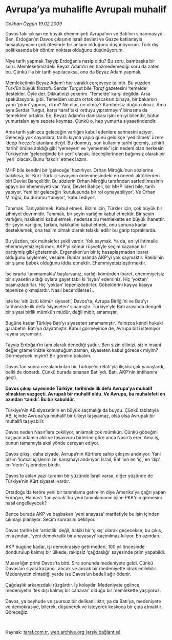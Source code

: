 # Avrupa’ya muhalifle Avrupalı muhalif

*Gökhan Özgün 19.02.2009*

<div class="taraf_structure_2col_1zq">
<div class="margen_n">



 <p>Davos’taki çıkışın en büyük ehemmiyeti Avrupa’nın ve Batı’nın sınanmasıydı. Ben, Erdoğan’ın Davos çıkışının İsrail devleti ve Gazze katliamıyla hesaplaşmanın çok ötesinde bir anlamı olduğunu düşünüyorum. Türk dış politikasında bir dönüm noktası olduğunu düşünüyorum. <br/><br/>Niye tarih yapmak Tayyip Erdoğan’a nasip oldu? Bu soru, bambaşka bir soru. Memleketimizdeki Beyaz Adam’ın en hazmedemediği soru da zaten bu. Çünkü illa bir tarih yapılacaksa, onu da Beyaz Adam yapmalı. <br/><br/>Memleketimin Beyaz Adam’ı her varaklı çerçeveye taliptir. Bu yüzden Türk’ün büyük filozofu Serdar Turgut bile <i>Taraf</i> gazetesini ‘temelde’ destekler. Öyle der. Dikkatinizi çekerim. ‘Temelde’ karşı değildir. Arsa spekülasyonu gibi. Temelden ucuza ortak olacaksın binaya, bir bakarsın yarın ‘pirim’ yapmış, di mi? Ne olur, ne olmaz? Kambersiz düğün olmaz. Ama aynı Serdar Turgut, karşı ‘taraf’taki ‘orduyu yıpratmayın’ binasına da ‘temelden’ ortaktır. Ee, Beyaz Adam’ın daniskası işini en iyi bilendir, bütün yumurtaları aynı sepete koymaz. Çünkü o, hep yumurta siyasetindendir. <br/><br/>Ama tarih yalnızca geleceğin varlığını kabul edenlere sahnesini açıyor. Geleceği yok sayanlara, tarihi kıyma yapıp günü geldikçe ‘yedirilmek’ üzere ‘deep freeze’e atanlara değil. Bu donmuş, son kullanım tarihi geçmiş, zehirli ‘tarihi’ önüne atıldığı gibi ‘yemeyen’ ve ‘yememek’ için nedeni olan herkesin Türkiye’nin ‘geleceğinde bir yeri’ olacak. İdeolojilerinden bağımsız olarak bir ‘yeri’ olacak. Bunu ‘takdir’ etmek lazım. <br/><br/>MHP bile kendini bir ‘geleceğe’ hazırlıyor. Orhan Miroğlu’nun sözlerine bakılırsa, bir Kürt-Türk iç savaşının önlenmesindeki en önemli aktörlerden biri Devlet Bahçeli’dir. Bu sözlerin Orhan Miroğlu tarafından sarfedilmesinin apayrı bir ehemmiyeti var. Yani, Devlet Bahçeli, bir MHP lideri bile, tarih yapıyor. Yeni bir geleceğin ‘kuruluşunda bir rol oynayabiliyor’. Ve Orhan Miroğlu, bu durumu ‘tanıyor’, ‘kabul ediyor’. <br/><br/>Tanımak. Tanıyabilmek. Kabul etmek. Bizim için, Türkler için, çok büyük bir zihniyet devrimidir. Tanımak, bir şeyin varlığını kabul etmektir. Bir şeyin varlığını, hakikatini kabul etmek, nedense bu memlekette en büyük ihanettir. Bir şeyin varlığını, farkını, hakikatini kabul etmek, onu sonuna kadar desteklemek, ona teslim olmak olarak telakki edilir bu garip topraklarda. <br/><br/>Bu yüzden, tek muhalefet şekli vardır. Yok saymak. Ya da, en iyi ihtimalle ehemmiyetsizleştirmek. AKP’yi kömür rüşvetiyle seçim kazanan bir partiymiş gibi göstermek, Ergenekon’un bir iç hesaplaşmadan ibaret olduğunu söylemek, vesaire. Bunlar aslında AKP’yi yok saymaktır. Rakibinin bir şişme bebek olduğunu iddia etmektir. Ehemmiyetsizleştirmektir. <br/><br/>İşe ısrarla ‘tanımamakla’ başlarsanız, varlığı kömürden ibaret, ehemmiyetsiz bir siyasetin aldığı oylara gayet tabii ki ‘isyan’ edersiniz. Hiç ‘yoktan’ başınızdadırlar. Hiç ‘yoktan’ tepenizdedirler. Göbeklerini kaşıya kaşıya tepenize çıkmışlardır. Nasıl becerdilerse?.. <br/><br/>İşte bu ‘altı üstü kömür siyaseti’, Davos’ta, Avrupa Birliği’ni ve Batı’yı tarihimizde ilk defa ‘siyaseten’ sınamıştır. Türkiye’yle Batı arasında dengeli bir siyasi birlik mümkün müdür, değil midir, sınamıştır. <br/><br/>Bugüne kadar Türkiye Batı’yı siyaseten sınamamıştır. Yalnızca kendi hukuki garabetini Batı’ya dayatmıştır. Kabul görmeyince de, Avrupa bizi istemiyor rayına sıçramıştır. <br/><br/>Tayyip Erdoğan’ın tam olarak denediği şudur. Ben sizin dilinizi, sizin insani değer gramerinizle konuştuğum zaman, siyaseten kabul görecek miyim? Görmeyecek miyim? Bir görelim bakalım. <br/><br/>Davos’tan sonra cezalandırılan bir Türkiye’nin Batı’yla ilişkisi çok yavaşlardı, belki de donardı. Çünkü burada sınanan Batı’ydı. Batı, AKP’nin imtihanını geçti. <b><br/><br/>Davos çıkışı sayesinde Türkiye, tarihinde ilk defa Avrupa’ya muhalif olmaktan vazgeçti. Avrupalı bir muhalif oldu. Ve Avrupa, bu muhalefeti en azından ‘tanıdı’. Bu bir kabuldür</b>. <br/><br/>Türkiye’nin AB siyasetinin en büyük saçmalığı da buydu. Çünkü tabiatıyla AB, içinde Avrupa’ya muhalif bir ülkeyi taşıyamaz, olsa olsa Avrupalı bir muhalifi taşıyabilir. <br/><br/>Davos neden Nasır’lara çekiliyor, anlamak çok mümkün. Çünkü göbeğini kaşıyan adamın aklı ve tasavvuru birlerine göre anca Nasır’a erer. Ama iş, bunun tamamıyla aksi yönde cereyan ediyor. <br/><br/>Davos çıkışı, daha ziyade, Avrupa’nın Kürtlere sahip çıkışını andırıyor. Yani bizim ‘kutsal içişlerimize’ karışmayı andırıyor. İsrail, Batı’nın en ‘iç’, en ‘dip’, en ‘derin’ işlerinden biridir. <br/><br/>Davos’ta atılan yazı-turanın bir yüzünde İsrail varsa, diğer yüzünde de Türkiye’nin Kürt siyaseti vardır. <br/><br/>Ortadoğu’da teröre yeni bir tanımlama getirelim diye Amerika’ya çağrı yapan Erdoğan, Hamas’ı ‘tanıyacak’ bu yeni tanımlamanın içine PKK’nın girmesini nasıl engelleyecek? <br/><br/>Bence burada AKP ve başbakan ‘yeni anayasa’ marifetiyle bu işin içinden çıkmayı planlıyor. Seçim sonrasını bekliyor. <br/><br/>Davos tarihe bir ‘artistlik’ değil, hakiki bir ‘çıkış’ olarak geçecekse, bu çıkış, en azından, ‘yeni demokratik bir anayasayı’ kaçınılmaz kılıyor. En azından... <br/><br/>AKP bugüne kadar, işi demokrasiye getirmeden, 100 yıl öncesinde dondurulup kalmış bir ülkede, rakipsiz ‘çağdaşlığı’ sayesinde prim yapabildi. <br/><br/>Muasırlığın primi Davos’ta bitti. Sıra sonunda medeniyete geldi. Çünkü Davos’un siyasi kazancı, ancak ve ancak bir medeniyette idrak edilebilir. Medeniyetin olmadığı yerde ise Davos’un bedeli ağır ödenir. <br/><br/>Çağdaşlık arkanızdaki rüzgârdır. İş kolaydır. Medeniyete gelince, medeniyetin ‘tek dişi kalmış bir canavar’ olduğu bir memlekette yaşıyoruz. <br/><br/>Davos, ya beyhude ve şuursuz bir delikanlılıktır, ya da Batı’ya, medeniyete ve demokrasiye, bilerek, düşünerek ve isteyerek koskoca bir çıpa atmaktır. Göreceğiz.</p>

<br/>


<div id="taraf_not">
</div>

</div>


</div>

Kaynak: [taraf.com.tr](http://www.taraf.com.tr:80/makale/4092.htm), [web.archive.org (arşiv bağlantısı)](http://web.archive.org/web/20090430092048/http://www.taraf.com.tr:80/makale/4092.htm)
